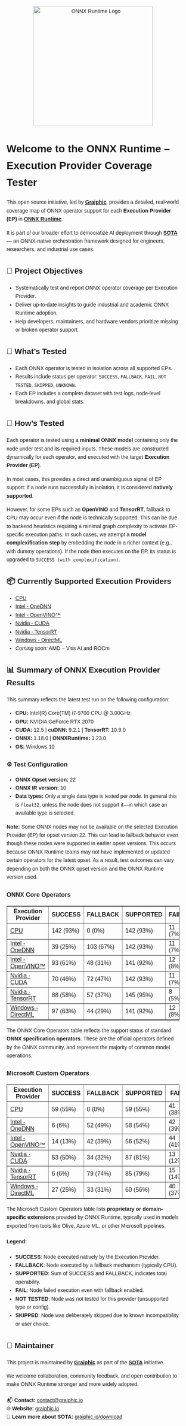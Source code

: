 <div style="font-family:Arial, sans-serif; line-height:1.6; max-width:900px; margin:auto; padding:20px;">

<p align="center">
  <img src="https://github.com/microsoft/onnxruntime/raw/main/docs/images/ONNX_Runtime_logo_dark.png" alt="ONNX Runtime Logo" width="320"/>
</p>

<h1>Welcome to the ONNX Runtime – Execution Provider Coverage Tester</h1>

<p>
  This open source initiative, led by <strong><a href="https://graiphic.io/" target="_blank">Graiphic</a></strong>, provides 
  a detailed, real-world coverage map of ONNX operator support for each <strong>Execution Provider (EP)</strong> in 
  <strong><a href="https://github.com/microsoft/onnxruntime" target="_blank">ONNX Runtime</a></strong>.
</p>

<p>
  It is part of our broader effort to democratize AI deployment through 
  <a href="https://graiphic.io/download/" target="_blank"><strong>SOTA</strong></a> — 
  an ONNX-native orchestration framework designed for engineers, researchers, and industrial use cases.
</p>

<h2>🎯 Project Objectives</h2>
<ul>
  <li>Systematically test and report ONNX operator coverage per Execution Provider.</li>
  <li>Deliver up-to-date insights to guide industrial and academic ONNX Runtime adoption.</li>
  <li>Help developers, maintainers, and hardware vendors prioritize missing or broken operator support.</li>
</ul>

<h2>🧪 What’s Tested</h2>
<ul>
  <li>Each ONNX operator is tested in isolation across all supported EPs.</li>
  <li>Results include status per operator: <code>SUCCESS</code>, <code>FALLBACK</code>, <code>FAIL</code>, <code>NOT TESTED</code>, <code>SKIPPED</code>, <code>UNKNOWN</code>.</li>
  <li>Each EP includes a complete dataset with test logs, node-level breakdowns, and global stats.</li>
</ul>

<h2>📐 How’s Tested</h2>
<p>
  Each operator is tested using a <strong>minimal ONNX model</strong> containing only the node under test and its required inputs.
  These models are constructed dynamically for each operator, and executed with the target <strong>Execution Provider (EP)</strong>.
</p>
<p>
  In most cases, this provides a direct and unambiguous signal of EP support: if a node runs successfully in isolation, it is considered
  <strong>natively supported</strong>.
</p>
<p>
  However, for some EPs such as <strong>OpenVINO</strong> and <strong>TensorRT</strong>, fallback to CPU may occur even if the node is technically supported.
  This can be due to backend heuristics requiring a minimal graph complexity to activate EP-specific execution paths.
  In such cases, we attempt a <strong>model complexification step</strong> by embedding the node in a richer context (e.g., with dummy operations).
  If the node then executes on the EP, its status is upgraded to <code>SUCCESS (with complexification)</code>.
</p>


<h2>📦 Currently Supported Execution Providers</h2>
<ul>
<li><a href="./CPU/" target="_blank">CPU</a></li>
<li><a href="./Intel%20-%20OneDNN/" target="_blank">Intel - OneDNN</a></li>
<li><a href="./Intel%20-%20OpenVINO%E2%84%A2/" target="_blank">Intel - OpenVINO™</a></li>
<li><a href="./Nvidia%20-%20CUDA/" target="_blank">Nvidia - CUDA</a></li>
<li><a href="./Nvidia%20-%20TensorRT/" target="_blank">Nvidia - TensorRT</a></li>
<li><a href="./Windows%20-%20DirectML/" target="_blank">Windows - DirectML</a></li>
<li><em>Coming soon:</em> AMD – Vitis AI and ROCm</li>
</ul>

<h2>📊 Summary of ONNX Execution Provider Results</h2>
<p>This summary reflects the latest test run on the following configuration:</p>
<ul>
  <li><strong>CPU:</strong> Intel(R) Core(TM) i7-9700 CPU @ 3.00GHz</li>
  <li><strong>GPU:</strong> NVIDIA GeForce RTX 2070</li>
  <li><strong>CUDA:</strong> 12.5 | <strong>cuDNN:</strong> 9.2.1 | <strong>TensorRT:</strong> 10.9.0</li>
  <li><strong>ONNX:</strong> 1.18.0 | <strong>ONNXRuntime:</strong> 1.23.0</li>
  <li><strong>OS:</strong> Windows 10</li>
</ul>

<h3>⚙️ Test Configuration</h3>
<ul>
  <li><strong>ONNX Opset version:</strong> 22</li>
  <li><strong>ONNX IR version:</strong> 10</li>
  <li><strong>Data types:</strong> Only a single data type is tested per node. In general this is <code>float32</code>,
      unless the node does not support it—in which case an available type is selected.</li>
</ul>
<p><strong>Note:</strong> Some ONNX nodes may not be available on the selected Execution Provider (EP) for opset version 22. 
This can lead to fallback behavior even though these nodes were supported in earlier opset versions. 
This occurs because ONNX Runtime teams may not have implemented or updated certain operators for the latest opset. 
As a result, test outcomes can vary depending on both the ONNX opset version and the ONNX Runtime version used.</p>
<h3>ONNX Core Operators</h3>
<table border="1" cellpadding="6" cellspacing="0">
  <thead>
    <tr>
      <th>Execution Provider</th>
      <th>SUCCESS</th>
      <th>FALLBACK</th>
      <th>SUPPORTED</th>
      <th>FAIL</th>
      <th>NOT TESTED</th>
      <th>SKIPPED</th>
    </tr>
  </thead>
  <tbody>
<tr><td><a href="./CPU/" target="_blank">CPU</a></td><td>142 (93%)</td><td>0 (0%)</td><td>142 (93%)</td><td>11 (7%)</td><td>0 (0%)</td><td>0 (0%)</td></tr>
<tr><td><a href="./Intel%20-%20OneDNN/" target="_blank">Intel - OneDNN</a></td><td>39 (25%)</td><td>103 (67%)</td><td>142 (93%)</td><td>11 (7%)</td><td>0 (0%)</td><td>0 (0%)</td></tr>
<tr><td><a href="./Intel%20-%20OpenVINO%E2%84%A2/" target="_blank">Intel - OpenVINO™</a></td><td>93 (61%)</td><td>48 (31%)</td><td>141 (92%)</td><td>12 (8%)</td><td>0 (0%)</td><td>0 (0%)</td></tr>
<tr><td><a href="./Nvidia%20-%20CUDA/" target="_blank">Nvidia - CUDA</a></td><td>70 (46%)</td><td>72 (47%)</td><td>142 (93%)</td><td>11 (7%)</td><td>0 (0%)</td><td>0 (0%)</td></tr>
<tr><td><a href="./Nvidia%20-%20TensorRT/" target="_blank">Nvidia - TensorRT</a></td><td>88 (58%)</td><td>57 (37%)</td><td>145 (95%)</td><td>8 (5%)</td><td>0 (0%)</td><td>0 (0%)</td></tr>
<tr><td><a href="./Windows%20-%20DirectML/" target="_blank">Windows - DirectML</a></td><td>97 (63%)</td><td>44 (29%)</td><td>141 (92%)</td><td>12 (8%)</td><td>0 (0%)</td><td>0 (0%)</td></tr>
</tbody></table>

<p>
  The ONNX Core Operators table reflects the support status of standard <strong>ONNX specification operators</strong>. 
  These are the official operators defined by the ONNX community, and represent the majority of common model operations.
</p>
<h3>Microsoft Custom Operators</h3>
<table border="1" cellpadding="6" cellspacing="0">
  <thead>
    <tr>
      <th>Execution Provider</th>
      <th>SUCCESS</th>
      <th>FALLBACK</th>
      <th>SUPPORTED</th>
      <th>FAIL</th>
      <th>NOT TESTED</th>
      <th>SKIPPED</th>
    </tr>
  </thead>
  <tbody>
<tr><td><a href="./CPU/" target="_blank">CPU</a></td><td>59 (55%)</td><td>0 (0%)</td><td>59 (55%)</td><td>41 (38%)</td><td>7 (7%)</td><td>0 (0%)</td></tr>
<tr><td><a href="./Intel%20-%20OneDNN/" target="_blank">Intel - OneDNN</a></td><td>6 (6%)</td><td>52 (49%)</td><td>58 (54%)</td><td>42 (39%)</td><td>7 (7%)</td><td>0 (0%)</td></tr>
<tr><td><a href="./Intel%20-%20OpenVINO%E2%84%A2/" target="_blank">Intel - OpenVINO™</a></td><td>14 (13%)</td><td>42 (39%)</td><td>56 (52%)</td><td>44 (41%)</td><td>7 (7%)</td><td>0 (0%)</td></tr>
<tr><td><a href="./Nvidia%20-%20CUDA/" target="_blank">Nvidia - CUDA</a></td><td>53 (50%)</td><td>34 (32%)</td><td>87 (81%)</td><td>13 (12%)</td><td>7 (7%)</td><td>0 (0%)</td></tr>
<tr><td><a href="./Nvidia%20-%20TensorRT/" target="_blank">Nvidia - TensorRT</a></td><td>6 (6%)</td><td>79 (74%)</td><td>85 (79%)</td><td>15 (14%)</td><td>7 (7%)</td><td>0 (0%)</td></tr>
<tr><td><a href="./Windows%20-%20DirectML/" target="_blank">Windows - DirectML</a></td><td>27 (25%)</td><td>33 (31%)</td><td>60 (56%)</td><td>40 (37%)</td><td>7 (7%)</td><td>0 (0%)</td></tr>
</tbody></table>

<p>
  The Microsoft Custom Operators table lists <strong>proprietary or domain-specific extensions</strong> provided by ONNX Runtime, 
  typically used in models exported from tools like Olive, Azure ML, or other Microsoft pipelines.
</p>

<h4>Legend:</h4>
<ul>
  <li><strong>SUCCESS</strong>: Node executed natively by the Execution Provider.</li>
  <li><strong>FALLBACK</strong>: Node executed by a fallback mechanism (typically CPU).</li>
  <li><strong>SUPPORTED</strong>: Sum of SUCCESS and FALLBACK, indicates total operability.</li>
  <li><strong>FAIL</strong>: Node failed execution even with fallback enabled.</li>
  <li><strong>NOT TESTED</strong>: Node was not tested for this provider (unsupported type or config).</li>
  <li><strong>SKIPPED</strong>: Node was deliberately skipped due to known incompatibility or user choice.</li>
</ul>

<h2>🤝 Maintainer</h2>
<p>
  This project is maintained by <strong><a href="https://graiphic.io/" target="_blank">Graiphic</a></strong> 
  as part of the <a href="https://graiphic.io/download/" target="_blank"><strong>SOTA</strong></a> initiative.
</p>
<p>
  We welcome collaboration, community feedback, and open contribution to make ONNX Runtime stronger and more widely adopted.
</p>

<p style="margin-top:20px;">
  📬 <strong>Contact:</strong> <a href="mailto:contact@graiphic.io">contact@graiphic.io</a><br>
  🌐 <strong>Website:</strong> <a href="https://graiphic.io/" target="_blank">graiphic.io</a><br>
  🧠 <strong>Learn more about SOTA:</strong> <a href="https://graiphic.io/download/" target="_blank">graiphic.io/download</a>
</p>

</div>